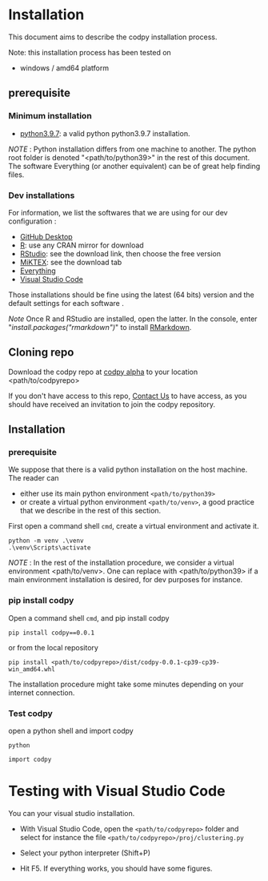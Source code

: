 # Installation 

This document aims to describe the codpy installation process.

Note: this installation process has been tested on
 * windows / amd64 platform 

## prerequisite

### Minimum installation

* [python3.9.7](https://www.python.org/ftp/python/3.9.7/python-3.9.7-amd64.exe): a valid python python3.9.7 installation.

*NOTE* : Python installation differs from one machine to another. The python root folder is denoted "\<path/to/python39>" in the rest of this document. The software Everything (or another equivalent) can be of great help finding files.



### Dev installations

For information, we list the softwares that we are using for our dev configuration :
* [GitHub Desktop](https://desktop.github.com)
* [R](https://www.r-project.org): use any CRAN mirror for download
* [RStudio](https://rstudio.com): see the download link, then choose the free version
* [MiKTEX](https://miktex.org): see the download tab
* [Everything](https://www.voidtools.com/downloads/)
* [Visual Studio Code](https://code.visualstudio.com)

Those installations should be fine using the latest (64 bits) version and the default settings for each software .

*Note* Once R and RStudio are installed, open the latter.
In the console, enter "*install.packages("rmarkdown")*" to install [RMarkdown](https://rmarkdown.rstudio.com/index.html).

## Cloning repo

Download the codpy repo at [codpy alpha](https://github.com/JohnLeM/codpy_alpha) to your location <path/to/codpyrepo>

If you don't have access to this repo, [Contact Us](mailto:jean-marc.mercoer@mpg-partners.com) to have access, as you should have received an invitation to join the codpy repository.

## Installation

### prerequisite

We suppose that there is a valid python installation on the host machine. The reader can 
* either use its main python environment ```<path/to/python39>```
* or create a virtual python environment ```<path/to/venv>```, a good practice that we describe in the rest of this section.

First open a command shell ```cmd```,  create a virtual environment and activate it.

```
python -m venv .\venv
.\venv\Scripts\activate
```
*NOTE* : In the rest of the installation procedure, we consider a virtual environment <path/to/venv>. One can replace with <path/to/python39> if a main environment installation is desired, for dev purposes for instance.

### pip install codpy

Open a command shell ```cmd```, and pip install codpy

```
pip install codpy==0.0.1
```
or from the local repository

```
pip install <path/to/codpyrepo>/dist/codpy-0.0.1-cp39-cp39-win_amd64.whl
```
The installation procedure might take some minutes depending on your internet connection.

### Test codpy

open a python shell and import codpy
```
python
```
```
import codpy
```

# Testing with Visual Studio Code

You can your visual studio installation.

 - With Visual Studio Code, open the ```<path/to/codpyrepo>``` folder and select for instance the file  ```<path/to/codpyrepo>/proj/clustering.py```

 - Select your python interpreter (Shift+P) 


- Hit F5. If everything works, you should have some figures.
